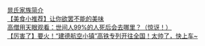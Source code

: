   
[晁氏家族简介](http://www.dianyue.me/archives/248/1p0e1s6wlqq7k8dl/)  
[【美食小推荐】让你欲罢不能的美味](http://www.dianyue.me/archives/273/n8muqruiefrxuykm/)  
[高僧用天眼观看：世间人99%的人死后会去哪里？（惊讶！）](http://www.dianyue.me/archives/214/2202t2rl93am4385/)  
[【厉害了】要火！“建德航空小镇”高铁专列开往全国！太帅了，快上车~](http://www.dianyue.me/archives/365/pxysupmd9t80u0ie/)